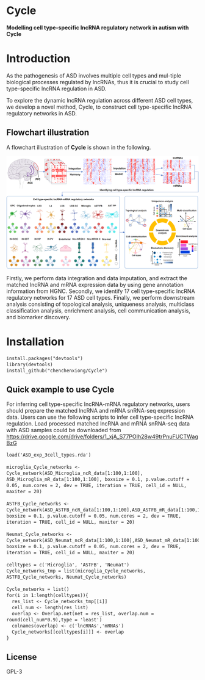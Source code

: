 # Cycle
**Modelling cell type-specific lncRNA regulatory network in autism with Cycle**

# Introduction

As the pathogenesis of ASD involves multiple cell types and mul-tiple biological processes regulated by lncRNAs, thus it is crucial to study cell type-specific lncRNA regulation in ASD.

To explore the dynamic lncRNA regulation across different ASD cell types, we develop a novel method, Cycle, to construct cell type-specific lncRNA regulatory networks in ASD. 


## Flowchart illustration

A flowchart illustration of **Cycle** is shown in the following.

<p align="center">
  <img src="https://github.com/chenchenxiong/Cycle/blob/main/Cycle_flowchart.png" alt="Cycle flowchart illustration" border="0.1">
</p>

Firstly, we perform data integration and data imputation, and extract the matched lncRNA and mRNA expression data by using gene annotation information from HGNC. Secondly, we identify 17 cell type-specific lncRNA regulatory networks for 17 ASD cell types. Finally, we perform downstream analysis consisting of topological analysis, uniqueness analysis, multiclass classification analysis, enrichment analysis, cell communication analysis, and biomarker discovery.


# Installation
```{r echo=FALSE, results='hide', message=FALSE}
install.packages("devtools")
library(devtools)
install_github("chenchenxiong/Cycle")
```
## Quick example to use Cycle
For inferring cell type-specific lncRNA-mRNA regulatory networks, users should prepare the matched lncRNA and mRNA snRNA-seq expression data. Users can use the following scripts to infer cell type-specific lncRNA regulation. 
Load processed matched lncRNA and mRNA snRNA-seq data with ASD samples could be downloaded from https://drive.google.com/drive/folders/1_xjA_S77POIh28w49trPnuFUCTWagBzG

```{r echo=FALSE, results='hide', message=FALSE}
load('ASD_exp_3cell_types.rda')

microglia_Cycle_networks <- Cycle_network(ASD_Microglia_ncR_data[1:100,1:100], ASD_Microglia_mR_data[1:100,1:100], boxsize = 0.1, p.value.cutoff = 0.05, num.cores = 2, dev = TRUE, iteration = TRUE, cell_id = NULL, maxiter = 20)

ASTFB_Cycle_networks <- Cycle_network(ASD_ASTFB_ncR_data[1:100,1:100],ASD_ASTFB_mR_data[1:100,1:100], boxsize = 0.1, p.value.cutoff = 0.05, num.cores = 2, dev = TRUE, iteration = TRUE, cell_id = NULL, maxiter = 20)

Neumat_Cycle_networks <- Cycle_network(ASD_Neumat_ncR_data[1:100,1:100],ASD_Neumat_mR_data[1:100,1:100], boxsize = 0.1, p.value.cutoff = 0.05, num.cores = 2, dev = TRUE, iteration = TRUE, cell_id = NULL, maxiter = 20)

celltypes = c('Microglia', 'ASTFB', 'Neumat')
Cycle_networks_tmp = list(microglia_Cycle_networks, ASTFB_Cycle_networks, Neumat_Cycle_networks)

Cycle_networks = list()
for(i in 1:length(celltypes)){
  res_list <- Cycle_networks_tmp[[i]]
  cell_num <- length(res_list)
  overlap <- Overlap.net(net = res_list, overlap.num = round(cell_num*0.9),type = 'least')
  colnames(overlap) <- c('lncRNAs','mRNAs')
  Cycle_networks[[celltypes[i]]] <- overlap
}
```

## License
GPL-3
